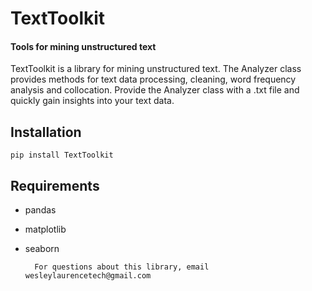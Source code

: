 # TextToolkit
#### Tools for mining unstructured text
TextToolkit is a library for mining unstructured text. The Analyzer class provides methods for text data processing, cleaning, word frequency analysis and collocation. Provide the Analyzer class with a .txt file and quickly gain insights into your text data.

## Installation
`pip install TextToolkit`       

## Requirements
- pandas
- matplotlib
- seaborn

        For questions about this library, email wesleylaurencetech@gmail.com
